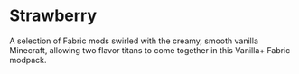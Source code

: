 # Strawberry
A selection of Fabric mods swirled with the creamy, smooth vanilla Minecraft, allowing two flavor titans to come together in this Vanilla+ Fabric modpack.
